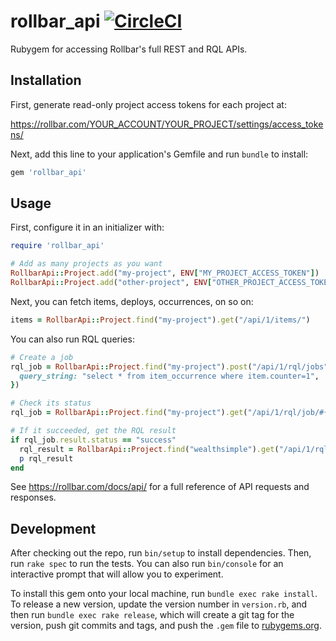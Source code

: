 # rollbar_api [![CircleCI](https://circleci.com/gh/wealthsimple/rollbar_api.svg?style=svg)](https://circleci.com/gh/wealthsimple/rollbar_api)

Rubygem for accessing Rollbar's full REST and RQL APIs.

## Installation

First, generate read-only project access tokens for each project at:

https://rollbar.com/YOUR_ACCOUNT/YOUR_PROJECT/settings/access_tokens/

Next, add this line to your application's Gemfile and run `bundle` to install:

```ruby
gem 'rollbar_api'
```

## Usage

First, configure it in an initializer with:

```ruby
require 'rollbar_api'

# Add as many projects as you want
RollbarApi::Project.add("my-project", ENV["MY_PROJECT_ACCESS_TOKEN"])
RollbarApi::Project.add("other-project", ENV["OTHER_PROJECT_ACCESS_TOKEN"])
```

Next, you can fetch items, deploys, occurrences, on so on:

```ruby
items = RollbarApi::Project.find("my-project").get("/api/1/items/")
```

You can also run RQL queries:

```ruby
# Create a job
rql_job = RollbarApi::Project.find("my-project").post("/api/1/rql/jobs", {
  query_string: "select * from item_occurrence where item.counter=1",
})

# Check its status
rql_job = RollbarApi::Project.find("my-project").get("/api/1/rql/job/#{rql_job.result.id}")

# If it succeeded, get the RQL result
if rql_job.result.status == "success"
  rql_result = RollbarApi::Project.find("wealthsimple").get("/api/1/rql/job/#{rql_job.result.id}/result")
  p rql_result
end
```

See https://rollbar.com/docs/api/ for a full reference of API requests and responses.

## Development

After checking out the repo, run `bin/setup` to install dependencies. Then, run `rake spec` to run the tests. You can also run `bin/console` for an interactive prompt that will allow you to experiment.

To install this gem onto your local machine, run `bundle exec rake install`. To release a new version, update the version number in `version.rb`, and then run `bundle exec rake release`, which will create a git tag for the version, push git commits and tags, and push the `.gem` file to [rubygems.org](https://rubygems.org).
